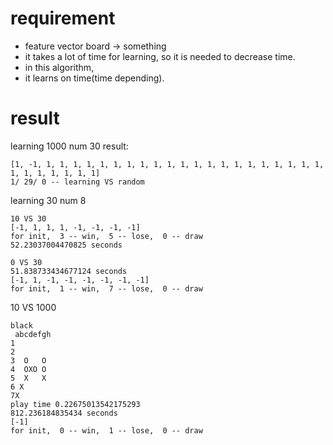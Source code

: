 # requirement
<!-- * map -> queue(for memory and for visualizing result on-time) -->
* feature vector board -> something
* it takes a lot of time for learning, so it is needed to decrease time.
* in this algorithm,
*  it learns on time(time depending).

# result
learning 1000 num 30
result:
```
[1, -1, 1, 1, 1, 1, 1, 1, 1, 1, 1, 1, 1, 1, 1, 1, 1, 1, 1, 1, 1, 1, 1, 1, 1, 1, 1, 1, 1, 1]
1/ 29/ 0 -- learning VS random
```

learning 30 num 8
```
10 VS 30
[-1, 1, 1, 1, -1, -1, -1, -1]
for init,  3 -- win,  5 -- lose,  0 -- draw
52.23037004470825 seconds

0 VS 30
51.838733434677124 seconds
[-1, 1, -1, -1, -1, -1, -1, -1]
for init,  1 -- win,  7 -- lose,  0 -- draw
```

10 VS 1000
```
black
 abcdefgh
1
2
3  O   O
4  OXO O
5  X   X
6 X
7X
play time 0.22675013542175293
812.236184835434 seconds
[-1]
for init,  0 -- win,  1 -- lose,  0 -- draw
```
